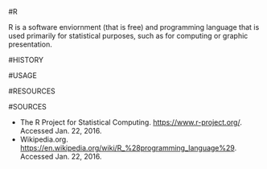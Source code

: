 #R

R is a software enviornment (that is free) and programming language that is used primarily for statistical purposes, 
such as for computing or graphic presentation.

#HISTORY


#USAGE


#RESOURCES


#SOURCES
* The R Project for Statistical Computing. https://www.r-project.org/. Accessed Jan. 22, 2016.
* Wikipedia.org. https://en.wikipedia.org/wiki/R_%28programming_language%29. Accessed Jan. 22, 2016.
